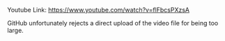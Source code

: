Youtube Link:
https://www.youtube.com/watch?v=flFbcsPXzsA

GitHub unfortunately rejects a direct upload of the video file for being too large.